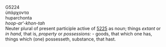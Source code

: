 <body>
  <p>G5224<br>  ὑπάρχοντα  <br> huparchonta  <br><i>hoop-ar‘-khon-tah </i><br>Neuter plural of present participle active of <a href="g5225.htm">5225</a> as noun; things <i>extant</i> or <i>in</i> <i>hand</i>, that is, <i>property</i> or <i>possessions:</i> - goods, that which one has, things which (one) possesseth, substance, that hast.<br></p>
 </body>